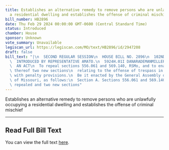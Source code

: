 ```yaml
---
title: Establishes an alternative remedy to remove persons who are unlawfully occupying
  a residential dwelling and establishes the offense of criminal mischief
bill_number: HB2896
date: Thu Feb 29 2024 00:00:00 GMT-0600 (Central Standard Time)
status: Introduced
chamber: House
sponsor: Unknown
vote_summary: Unavailable
legiscan_url: https://legiscan.com/MO/text/HB2896/id/2947208
draft: false
bill_text: "|\n  SECOND REGULAR SESSION\n  HOUSE BILL NO. 2896\n  102ND GENERAL ASSEMBLY\n\
  \  INTRODUCED BY REPRESENTATIVE AMATO.\n  5924H.01I DANARADEMANMILLER,ChiefClerk\n\
  \  AN ACT\n  To repeal sections 556.061 and 569.140, RSMo, and to enact in lieu\
  \ thereof two new sections\n  relating to the offense of trespass in the first degree,\
  \ with penalty provisions.\n  Be it enacted by the General Assembly of the state\
  \ of Missouri, as follows:\n  Section A. Sections 556.061 and 569.140, RSMo, are\
  \ repealed and two new sections"
---
```

Establishes an alternative remedy to remove persons who are unlawfully occupying a residential dwelling and establishes the offense of criminal mischief

---

## Read Full Bill Text

You can view the full text [here](https://legiscan.com/MO/text/HB2896/id/2947208).
